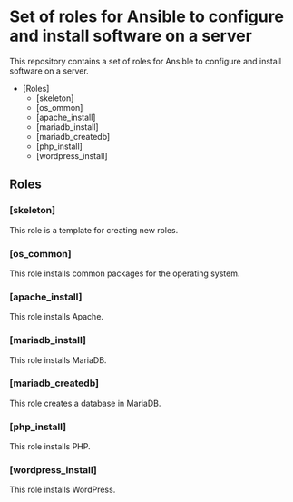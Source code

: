 # Set of roles for Ansible to configure and install software on a server

This repository contains a set of roles for Ansible to configure and install software on a server.

- [Roles]
  - [skeleton]
  - [os_ommon]
  - [apache_install]
  - [mariadb_install]
  - [mariadb_createdb]
  - [php_install]
  - [wordpress_install]

## Roles

### [skeleton]

This role is a template for creating new roles.

### [os_common]

This role installs common packages for the operating system.

### [apache_install]

This role installs Apache.

### [mariadb_install]

This role installs MariaDB.

### [mariadb_createdb]

This role creates a database in MariaDB.

### [php_install]

This role installs PHP.

### [wordpress_install]

This role installs WordPress.
